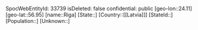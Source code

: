 ﻿---
location: [56.95,24.11]
type: City
tags:
- geo/City

---
SpocWebEntityId: 33739
isDeleted: false
confidential: public
[geo-lon::24.11]
[geo-lat::56.95]
[name::Riga]
[State::]
[Country::[[Latvia]]]
[StateId::]
[Population::]
[Unknown::]

